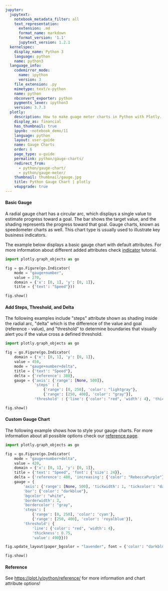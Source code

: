 ```yaml
---
jupyter:
  jupytext:
    notebook_metadata_filter: all
    text_representation:
      extension: .md
      format_name: markdown
      format_version: '1.1'
      jupytext_version: 1.2.1
  kernelspec:
    display_name: Python 3
    language: python
    name: python3
  language_info:
    codemirror_mode:
      name: ipython
      version: 3
    file_extension: .py
    mimetype: text/x-python
    name: python
    nbconvert_exporter: python
    pygments_lexer: ipython3
    version: 3.7.3
  plotly:
    description: How to make guage meter charts in Python with Plotly.
    display_as: financial
    has_thumbnail: true
    ipynb: ~notebook_demo/11
    language: python
    layout: user-guide
    name: Gauge Charts
    order: 6
    page_type: u-guide
    permalink: python/gauge-charts/
    redirect_from:
      - python/gauge-chart/
      - python/gauge-meter/
    thumbnail: thumbnail/gauge.jpg
    title: Python Gauge Chart | plotly
    v4upgrade: true
---
```


#### Basic Gauge
A radial gauge chart has a circular arc, which displays a single value to estimate progress toward a goal.
  The bar shows the target value, and the shading represents the progress toward that goal. Gauge charts, known as
  speedometer charts as well. This chart type is usually used to illustrate key business indicators.

  The example below displays a basic gauge chart with default attributes. For more information about different added attributes check [indicator](https://plot.ly/javascript/indicator/) tutorial.

```python
import plotly.graph_objects as go

fig = go.Figure(go.Indicator(
    mode = "gauge+number", 
    value = 270, 
    domain = {'x': [0, 1], 'y': [0, 1]}, 
    title = {'text': "Speed"}))

fig.show()
```

#### Add Steps, Threshold, and Delta
The following examples include "steps" attribute shown as shading inside the radial arc, "delta" which is the
  difference of the value and goal (reference - value), and "threshold" to determine boundaries that visually alert you if the value cross a defined threshold.

```python
import plotly.graph_objects as go

fig = go.Figure(go.Indicator(
    domain = {'x': [0, 1], 'y': [0, 1]}, 
    value = 450, 
    mode = "gauge+number+delta",
    title = {'text': "Speed"},
    delta = {'reference': 380}, 
    gauge = {'axis': {'range': [None, 500]}, 
             'steps' : [
                 {'range': [0, 250], 'color': "lightgray"}, 
                 {'range': [250, 400], 'color': "gray"}], 
             'threshold' : {'line': {'color': "red", 'width': 4}, 'thickness': 0.75, 'value': 490}}))

fig.show()
```

#### Custom Gauge Chart
The following example shows how to style your gauge charts. For more information about all possible options check our [reference page](https://plot.ly/javascript/reference/#indicator).

```python
import plotly.graph_objects as go

fig = go.Figure(go.Indicator(
    mode = "gauge+number+delta", 
    value = 420, 
    domain = {'x': [0, 1], 'y': [0, 1]}, 
    title = {'text': "Speed", 'font': {'size': 24}}, 
    delta = {'reference': 400, 'increasing': {'color': "RebeccaPurple"}},
    gauge = {
        'axis': {'range': [None, 500], 'tickwidth': 1, 'tickcolor': "darkblue"},
        'bar': {'color': "darkblue"}, 
        'bgcolor': "white", 
        'borderwidth': 2, 
        'bordercolor': "gray", 
        'steps': [
            {'range': [0, 250], 'color': 'cyan'}, 
            {'range': [250, 400], 'color': 'royalblue'}],
        'threshold': {
            'line': {'color': "red", 'width': 4}, 
            'thickness': 0.75, 
            'value': 490}}))

fig.update_layout(paper_bgcolor = "lavender", font = {'color': "darkblue", 'family': "Arial"})

fig.show()
```


#### Reference
See https://plot.ly/python/reference/ for more information and chart attribute options!
